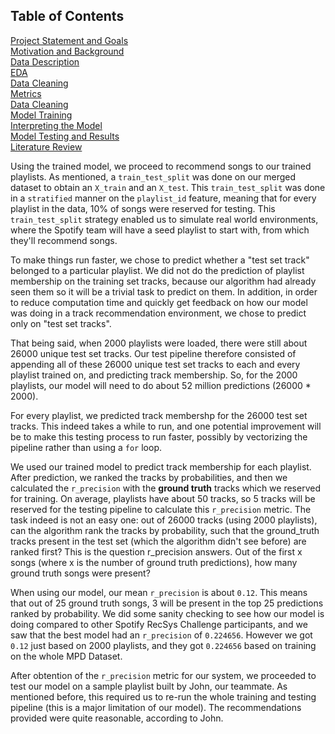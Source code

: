 ## Table of Contents
[Project Statement and Goals](https://tralpha.github.io/spotify-project/project-statement-and-goals.html) <br>
[Motivation and Background](https://tralpha.github.io/spotify-project/motivation-and-background.html) <br>
[Data Description](https://tralpha.github.io/spotify-project/data-description.html) <br>
[EDA](https://tralpha.github.io/spotify-project/eda.html) <br>
[Data Cleaning](https://tralpha.github.io/spotify-project/data-cleaning.html) <br>
[Metrics](https://tralpha.github.io/spotify-project/metrics.html) <br>
[Data Cleaning](https://tralpha.github.io/spotify-project/data-cleaning.html) <br>
[Model Training](https://tralpha.github.io/spotify-project/model-training.html) <br>
[Interpreting the Model](https://tralpha.github.io/spotify-project/interpreting-the-model.html) <br>
[Model Testing and Results](https://tralpha.github.io/spotify-project/model-testing-and-results.html) <br>
[Literature Review](https://tralpha.github.io/spotify-project/literature-review.html) <br>

Using the trained model, we proceed to recommend songs to our trained playlists. As mentioned, a `train_test_split` was done on our merged dataset to obtain an `X_train` and an `X_test`. This `train_test_split` was done in a `stratified` manner on the `playlist_id` feature, meaning that for every playlist in the data, 10% of songs were reserved for testing. This `train_test_split` strategy enabled us to simulate real world environments, where the Spotify team will have a seed playlist to start with, from which they'll recommend songs.

To make things run faster, we chose to predict whether a "test set track" belonged to a particular playlist. We did not do the prediction of playlist membership on the training set tracks, because our algorithm had already seen them so it will be a trivial task to predict on them. In addition, in order to reduce computation time and quickly get feedback on how our model was doing in a track recommendation environment, we chose to predict only on "test set tracks".

That being said, when 2000 playlists were loaded, there were still about 26000 unique test set tracks. Our test pipeline therefore consisted of appending all of these 26000 unique test set tracks to each and every playlist trained on, and predicting track membership. So, for the 2000 playlists, our model will need to do about 52 million predictions (26000 * 2000). 

For every playlist, we predicted track membershp for the 26000 test set tracks. This indeed takes a while to run, and one potential improvement will be to make this testing process to run faster, possibly by vectorizing the pipeline rather than using a `for` loop. 

We used our trained model to predict track membership for each playlist. After prediction, we ranked the tracks by probabilities, and then we calculated the `r_precision` with the **ground truth** tracks which we reserved for training. On average, playlists have about 50 tracks, so 5 tracks will be reserved for the testing pipeline to calculate this `r_precision` metric. The task indeed is not an easy one: out of 26000 tracks (using 2000 playlists), can the algorithm rank the tracks by probability, such that the ground_truth tracks present in the test set (which the algorithm didn't see before) are ranked first? This is the question r_precision answers. Out of the first x songs (where x is the number of ground truth predictions), how many ground truth songs were present? 

When using our model, our mean `r_precision` is about `0.12`. This means that out of 25 ground truth songs, 3 will be present in the top 25 predictions ranked by probability. We did some sanity checking to see how our model is doing compared to other Spotify RecSys Challenge participants, and we saw that the best model had an `r_precision` of `0.224656`. However we got `0.12` just based on 2000 playlists, and they got `0.224656` based on training on the whole MPD Dataset.

After obtention of the `r_precision` metric for our system, we proceeded to test our model on a sample playlist built by John, our teammate. As mentioned before, this required us to re-run the whole training and testing pipeline (this is a major limitation of our model). The recommendations provided were quite reasonable, according to John.

